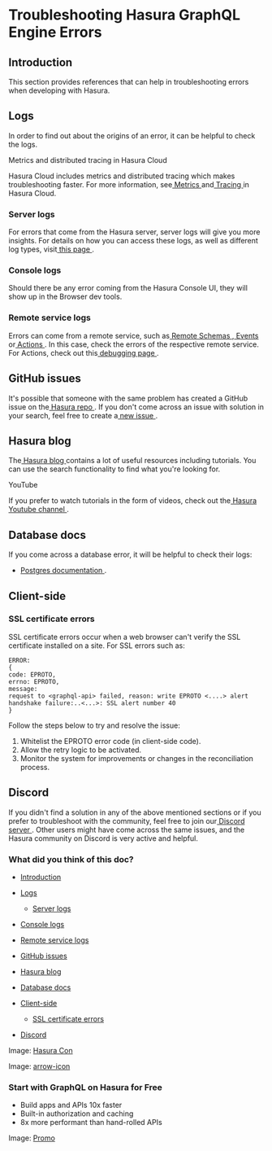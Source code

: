 # Troubleshooting Hasura GraphQL Engine Errors

## Introduction​

This section provides references that can help in troubleshooting errors when developing with Hasura.

## Logs​

In order to find out about the origins of an error, it can be helpful to check the logs.

Metrics and distributed tracing in Hasura Cloud

Hasura Cloud includes metrics and distributed tracing which makes troubleshooting faster. For more information, see[ Metrics ](https://hasura.io/docs/latest/observability/overview/)and[ Tracing ](https://hasura.io/docs/latest/observability/cloud-monitoring/tracing/)in Hasura Cloud.

### Server logs​

For errors that come from the Hasura server, server logs will give you more insights. For details on how you can access
these logs, as well as different log types, visit[ this page ](https://hasura.io/docs/latest/deployment/logging/).

### Console logs​

Should there be any error coming from the Hasura Console UI, they will show up in the Browser dev tools.

### Remote service logs​

Errors can come from a remote service, such as[ Remote Schemas ](https://hasura.io/docs/latest/remote-schemas/overview/),[ Events ](https://hasura.io/docs/latest/event-triggers/overview/)or[ Actions ](https://hasura.io/docs/latest/actions/overview/). In this case, check the errors of the
respective remote service. For Actions, check out this[ debugging page ](https://hasura.io/docs/latest/actions/debugging/).

## GitHub issues​

It's possible that someone with the same problem has created a GitHub issue on the[ Hasura repo ](https://github.com/hasura/graphql-engine/issues). If you don't come across an issue with solution in your
search, feel free to create a[ new issue ](https://github.com/hasura/graphql-engine/issues/new).

## Hasura blog​

The[ Hasura blog ](https://hasura.io/blog/)contains a lot of useful resources including tutorials. You can use the
search functionality to find what you're looking for.

YouTube

If you prefer to watch tutorials in the form of videos, check out the[ Hasura Youtube channel ](https://www.youtube.com/channel/UCZo1ciR8pZvdD3Wxp9aSNhQ).

## Database docs​

If you come across a database error, it will be helpful to check their logs:

- [ Postgres documentation ](https://www.postgresql.org/docs/current/index.html).


## Client-side​

### SSL certificate errors​

SSL certificate errors occur when a web browser can't verify the SSL certificate installed on a site. For SSL errors
such as:

```
ERROR:
{
code: EPROTO,
errno: EPROTO,
message:
request to <graphql-api> failed, reason: write EPROTO <....> alert handshake failure:..<...>: SSL alert number 40
}
```

Follow the steps below to try and resolve the issue:

1. Whitelist the EPROTO error code (in client-side code).
2. Allow the retry logic to be activated.
3. Monitor the system for improvements or changes in the reconciliation process.


## Discord​

If you didn't find a solution in any of the above mentioned sections or if you prefer to troubleshoot with the
community, feel free to join our[ Discord server ](https://hasura.io/discord). Other users might have come across the
same issues, and the Hasura community on Discord is very active and helpful.

### What did you think of this doc?

- [ Introduction ](https://hasura.io/docs/latest/troubleshooting/index/#introduction)
- [ Logs ](https://hasura.io/docs/latest/troubleshooting/index/#logs)
    - [ Server logs ](https://hasura.io/docs/latest/troubleshooting/index/#server-logs)

- [ Console logs ](https://hasura.io/docs/latest/troubleshooting/index/#console-logs)

- [ Remote service logs ](https://hasura.io/docs/latest/troubleshooting/index/#remote-service-logs)
- [ GitHub issues ](https://hasura.io/docs/latest/troubleshooting/index/#github-issues)
- [ Hasura blog ](https://hasura.io/docs/latest/troubleshooting/index/#hasura-blog)
- [ Database docs ](https://hasura.io/docs/latest/troubleshooting/index/#database-docs)
- [ Client-side ](https://hasura.io/docs/latest/troubleshooting/index/#client-side)
    - [ SSL certificate errors ](https://hasura.io/docs/latest/troubleshooting/index/#ssl-certificate-errors)
- [ Discord ](https://hasura.io/docs/latest/troubleshooting/index/#discord)


Image: [ Hasura Con ](https://res.cloudinary.com/dh8fp23nd/image/upload/v1686154570/hasura-con-2023/has-con-light-date_r2a2ud.png)

Image: [ arrow-icon ](https://res.cloudinary.com/dh8fp23nd/image/upload/v1683723549/main-web/chevron-right_ldbi7d.png)

### Start with GraphQL on Hasura for Free

- Build apps and APIs 10x faster
- Built-in authorization and caching
- 8x more performant than hand-rolled APIs


Image: [ Promo ](https://hasura.io/docs/assets/images/hasura-free-ff60e409244e0ea12b5a3045d1a9096b.png)